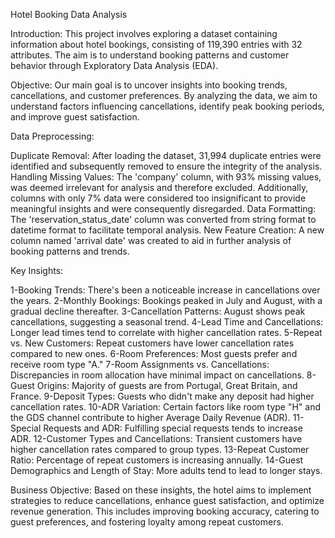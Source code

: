 Hotel Booking Data Analysis

Introduction:
This project involves exploring a dataset containing information about hotel bookings, consisting of 119,390 entries with 32 attributes. The aim is to understand booking patterns and customer behavior through Exploratory Data Analysis (EDA).

Objective:
Our main goal is to uncover insights into booking trends, cancellations, and customer preferences. By analyzing the data, we aim to understand factors influencing cancellations, identify peak booking periods, and improve guest satisfaction.

Data Preprocessing:

Duplicate Removal: After loading the dataset, 31,994 duplicate entries were identified and subsequently removed to ensure the integrity of the analysis.
Handling Missing Values: The 'company' column, with 93% missing values, was deemed irrelevant for analysis and therefore excluded. Additionally, columns with only 7% data were considered too insignificant to provide meaningful insights and were consequently disregarded.
Data Formatting: The 'reservation_status_date' column was converted from string format to datetime format to facilitate temporal analysis.
New Feature Creation: A new column named 'arrival date' was created to aid in further analysis of booking patterns and trends.

Key Insights:

1-Booking Trends: There's been a noticeable increase in cancellations over the years.
2-Monthly Bookings: Bookings peaked in July and August, with a gradual decline thereafter.
3-Cancellation Patterns: August shows peak cancellations, suggesting a seasonal trend.
4-Lead Time and Cancellations: Longer lead times tend to correlate with higher cancellation rates.
5-Repeat vs. New Customers: Repeat customers have lower cancellation rates compared to new ones.
6-Room Preferences: Most guests prefer and receive room type "A."
7-Room Assignments vs. Cancellations: Discrepancies in room allocation have minimal impact on cancellations.
8-Guest Origins: Majority of guests are from Portugal, Great Britain, and France.
9-Deposit Types: Guests who didn't make any deposit had higher cancellation rates.
10-ADR Variation: Certain factors like room type "H" and the GDS channel contribute to higher Average Daily Revenue (ADR).
11-Special Requests and ADR: Fulfilling special requests tends to increase ADR.
12-Customer Types and Cancellations: Transient customers have higher cancellation rates compared to group types.
13-Repeat Customer Ratio: Percentage of repeat customers is increasing annually.
14-Guest Demographics and Length of Stay: More adults tend to lead to longer stays.

Business Objective:
Based on these insights, the hotel aims to implement strategies to reduce cancellations, enhance guest satisfaction, and optimize revenue generation. This includes improving booking accuracy, catering to guest preferences, and fostering loyalty among repeat customers.

